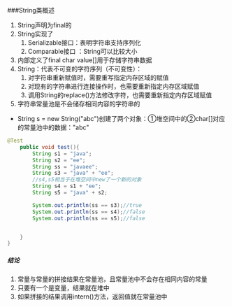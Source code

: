 ###String类概述

1. String声明为final的
2. String实现了
   1. Serializable接口：表明字符串支持序列化
   2. Comparable接口 ：String可以比较大小
3. 内部定义了final char value[]用于存储字符串数据
4. String：代表不可变的字符序列（不可变性）：
   1. 对字符串重新赋值时，需要重写指定内存区域的赋值
   2. 对现有的字符串进行连接操作时，也需要重新指定内存区域赋值
   3. 调用String的replace()方法修改字符，也需要重新指定内存区域赋值
5. 字符串常量池是不会储存相同内容的字符串的





* String s = new String("abc")创建了两个对象：①堆空间中的②char[]对应的常量池中的数据："abc"

```java
@Test
    public void test(){
        String s1 = "java";
        String s2 = "ee";
        String ss = "javaee";
        String s3 = "java" + "ee";
        //s4,s5相当于在堆空间中new了一个新的对象
        String s4 = s1 + "ee";
        String s5 = "java" + s2;

        System.out.println(ss == s3);//true
        System.out.println(ss == s4);//false
        System.out.println(ss == s5);//false


    }
}
```

##### 结论

1. 常量与常量的拼接结果在常量池，且常量池中不会存在相同内容的常量
2. 只要有一个是变量，结果就在堆中
3. 如果拼接的结果调用intern()方法，返回值就在常量池中